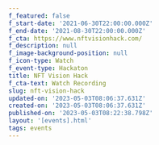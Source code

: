 ```yaml
---
f_featured: false
f_start-date: '2021-06-30T22:00:00.000Z'
f_end-date: '2021-08-30T22:00:00.000Z'
f_cta: https://www.nftvisionhack.com/
f_description: null
f_image-background-position: null
f_icon-type: Watch
f_event-type: Hackaton
title: NFT Vision Hack
f_cta-text: Watch Recording
slug: nft-vision-hack
updated-on: '2023-05-03T08:06:37.631Z'
created-on: '2023-05-03T08:06:37.631Z'
published-on: '2023-05-03T08:22:38.798Z'
layout: '[events].html'
tags: events
---
```



